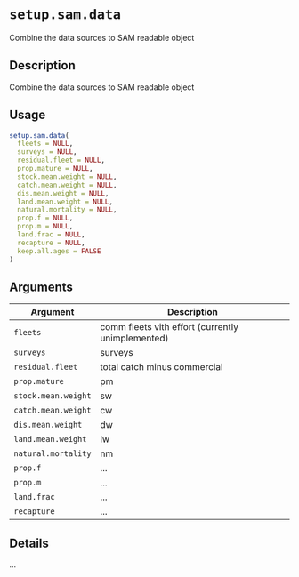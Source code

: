 # `setup.sam.data`

Combine the data sources to SAM readable object


## Description

Combine the data sources to SAM readable object


## Usage

```r
setup.sam.data(
  fleets = NULL,
  surveys = NULL,
  residual.fleet = NULL,
  prop.mature = NULL,
  stock.mean.weight = NULL,
  catch.mean.weight = NULL,
  dis.mean.weight = NULL,
  land.mean.weight = NULL,
  natural.mortality = NULL,
  prop.f = NULL,
  prop.m = NULL,
  land.frac = NULL,
  recapture = NULL,
  keep.all.ages = FALSE
)
```


## Arguments

Argument      |Description
------------- |----------------
`fleets`     |     comm fleets vith effort (currently unimplemented)
`surveys`     |     surveys
`residual.fleet`     |     total catch minus commercial
`prop.mature`     |     pm
`stock.mean.weight`     |     sw
`catch.mean.weight`     |     cw
`dis.mean.weight`     |     dw
`land.mean.weight`     |     lw
`natural.mortality`     |     nm
`prop.f`     |     ...
`prop.m`     |     ...
`land.frac`     |     ...
`recapture`     |     ...


## Details

...


